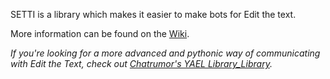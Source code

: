 SETTI is a library which makes it easier to make bots for Edit the text.

More information can be found on the [Wiki](https://github.com/Tikolu/SETTI/wiki).

_If you're looking for a more advanced and pythonic way of communicating with Edit the Text, check out [Chatrumor's YAEL Library_Library](https://github.com/skipz36/YAEL)._
